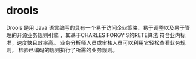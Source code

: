 # drools
Drools 是用 Java 语言编写的具有一个易于访问企业策略、易于调整以及易于管理的开源业务规则引擎
，其基于CHARLES FORGY'S的RETE算法
符合业内标准，速度快且效率高。 业务分析师人员或审核人员可以利用它轻松查看业务规则，
检验已编码的规则执行了所需的业务规则。
